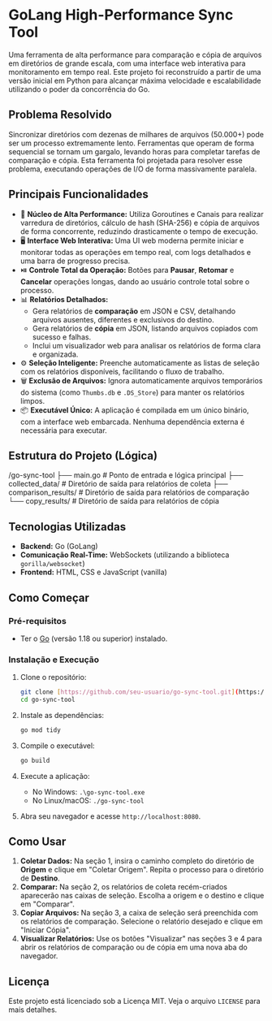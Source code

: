 # GoLang High-Performance Sync Tool

Uma ferramenta de alta performance para comparação e cópia de arquivos em diretórios de grande escala, com uma interface web interativa para monitoramento em tempo real. Este projeto foi reconstruído a partir de uma versão inicial em Python para alcançar máxima velocidade e escalabilidade utilizando o poder da concorrência do Go.

## Problema Resolvido

Sincronizar diretórios com dezenas de milhares de arquivos (50.000+) pode ser um processo extremamente lento. Ferramentas que operam de forma sequencial se tornam um gargalo, levando horas para completar tarefas de comparação e cópia. Esta ferramenta foi projetada para resolver esse problema, executando operações de I/O de forma massivamente paralela.

## Principais Funcionalidades

-   🚀 **Núcleo de Alta Performance:** Utiliza Goroutines e Canais para realizar varredura de diretórios, cálculo de hash (SHA-256) e cópia de arquivos de forma concorrente, reduzindo drasticamente o tempo de execução.
-   🖥️ **Interface Web Interativa:** Uma UI web moderna permite iniciar e monitorar todas as operações em tempo real, com logs detalhados e uma barra de progresso precisa.
-   ⏯️ **Controle Total da Operação:** Botões para **Pausar**, **Retomar** e **Cancelar** operações longas, dando ao usuário controle total sobre o processo.
-   📊 **Relatórios Detalhados:**
    -   Gera relatórios de **comparação** em JSON e CSV, detalhando arquivos ausentes, diferentes e exclusivos do destino.
    -   Gera relatórios de **cópia** em JSON, listando arquivos copiados com sucesso e falhas.
    -   Inclui um visualizador web para analisar os relatórios de forma clara e organizada.
-   ⚙️ **Seleção Inteligente:** Preenche automaticamente as listas de seleção com os relatórios disponíveis, facilitando o fluxo de trabalho.
-   🗑️ **Exclusão de Arquivos:** Ignora automaticamente arquivos temporários do sistema (como `Thumbs.db` e `.DS_Store`) para manter os relatórios limpos.
-   📦 **Executável Único:** A aplicação é compilada em um único binário, com a interface web embarcada. Nenhuma dependência externa é necessária para executar.

## Estrutura do Projeto (Lógica)


/go-sync-tool
├── main.go                       # Ponto de entrada e lógica principal
├── collected_data/               # Diretório de saída para relatórios de coleta
├── comparison_results/           # Diretório de saída para relatórios de comparação
└── copy_results/                 # Diretório de saída para relatórios de cópia


## Tecnologias Utilizadas

-   **Backend:** Go (GoLang)
-   **Comunicação Real-Time:** WebSockets (utilizando a biblioteca `gorilla/websocket`)
-   **Frontend:** HTML, CSS e JavaScript (vanilla)

## Como Começar

### Pré-requisitos

-   Ter o [Go](https://golang.org/dl/) (versão 1.18 ou superior) instalado.

### Instalação e Execução

1.  Clone o repositório:
    ```bash
    git clone [https://github.com/seu-usuario/go-sync-tool.git](https://github.com/seu-usuario/go-sync-tool.git)
    cd go-sync-tool
    ```

2.  Instale as dependências:
    ```bash
    go mod tidy
    ```

3.  Compile o executável:
    ```bash
    go build
    ```

4.  Execute a aplicação:
    -   No Windows: `.\go-sync-tool.exe`
    -   No Linux/macOS: `./go-sync-tool`

5.  Abra seu navegador e acesse `http://localhost:8080`.

## Como Usar

1.  **Coletar Dados:** Na seção 1, insira o caminho completo do diretório de **Origem** e clique em "Coletar Origem". Repita o processo para o diretório de **Destino**.
2.  **Comparar:** Na seção 2, os relatórios de coleta recém-criados aparecerão nas caixas de seleção. Escolha a origem e o destino e clique em "Comparar".
3.  **Copiar Arquivos:** Na seção 3, a caixa de seleção será preenchida com os relatórios de comparação. Selecione o relatório desejado e clique em "Iniciar Cópia".
4.  **Visualizar Relatórios:** Use os botões "Visualizar" nas seções 3 e 4 para abrir os relatórios de comparação ou de cópia em uma nova aba do navegador.

## Licença

Este projeto está licenciado sob a Licença MIT. Veja o arquivo `LICENSE` para mais detalhes.
